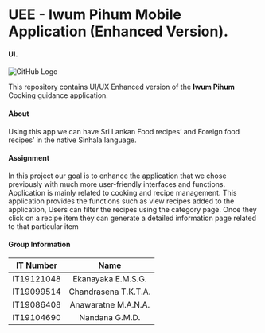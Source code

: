# UEE - Iwum Pihum Mobile Application (Enhanced Version).

#### UI.

![GitHub Logo](mobile-application-ui.png)

This repository contains UI/UX Enhanced version of the **Iwum Pihum** Cooking guidance application.

#### About

Using this app we can have Sri Lankan Food recipes’ and Foreign food recipes’ in the native Sinhala language.

#### Assignment

In this project our goal is to enhance the application that we chose previously with much more
user-friendly interfaces and functions. Application is mainly related to cooking and recipe
management. This application provides the functions such as view recipes added to the
application, Users can filter the recipes using the category page. Once they click on a recipe item
they can generate a detailed information page related to that particular item

#### Group Information

| IT Number   |     Name    |  
|----------|:-------------:|
| IT19121048 |  Ekanayaka E.M.S.G. | 
| IT19099514 |    Chandrasena T.K.T.A.   | 
| IT19086408| Anawaratne M.A.N.A. |
| IT19104690| Nandana G.M.D. |
